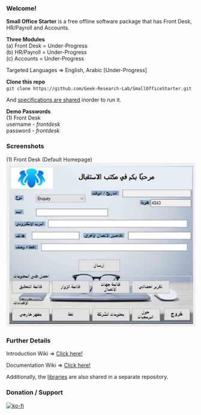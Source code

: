 ### Welcome!
<b>Small Office Starter</b> is a free offline software package that has Front Desk, HR/Payroll and Accounts.

<b>Three Modules</b> <br>
(a) Front Desk = Under-Progress <br>
(b) HR/Payroll = Under-Progress <br>
(c) Accounts = Under-Progress <br>

Targeted Languages => English, Arabic [Under-Progress]

<b>Clone this repo</b> <br>
``
git clone https://github.com/Geek-Research-Lab/SmallOfficeStarter.git
``

And <a href="https://github.com/Geek-Research-Lab/SmallOfficeStarter/wiki/Documentation#specifications">specifications are shared</a> inorder to run it.

<b>Demo Passwords</b> <br>
(1) Front Desk <br>
username - <i>frontdesk</i> <br>
password - <i>frontdesk</i> <br>

### Screenshots
(1) Front Desk (Default Homepage)
![](https://raw.githubusercontent.com/Geek-Research-Lab/SmallOfficeStarter/master/Small%20Office%20Starter/screenshots/frontdesk.jpg)

### Further Details

Introduction Wiki => <a href="https://github.com/Geek-Research-Lab/SmallOfficeStarter/wiki">Click here!</a>

Documentation Wiki => <a href="https://github.com/Geek-Research-Lab/SmallOfficeStarter/wiki/Documentation">Click here!</a>

Additionally, the <a href="https://github.com/Geek-Research-Lab/SmallOfficeStarterLibs">libraries</a> are also shared in a separate repository.

### Donation / Support
[![ko-fi](https://www.ko-fi.com/img/githubbutton_sm.svg)](https://ko-fi.com/ashumeow)
